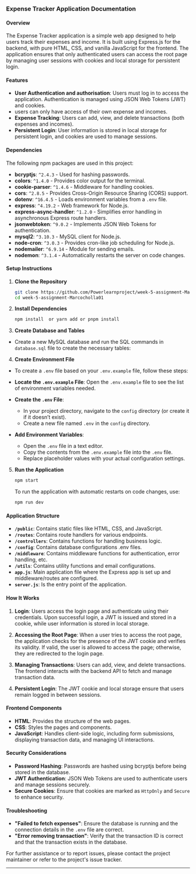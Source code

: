 ### Expense Tracker Application Documentation

#### Overview

The Expense Tracker application is a simple web app designed to help users track their expenses and income. It is built using Express.js for the backend, with pure HTML, CSS, and vanilla JavaScript for the frontend. The application ensures that only authenticated users can access the root page by managing user sessions with cookies and local storage for persistent login.

#### Features

- **User Authentication and authorisation**: Users must log in to access the application. Authentication is managed using JSON Web Tokens (JWT) and cookies.
- users can only have access of their own expense and incomes.
- **Expense Tracking**: Users can add, view, and delete transactions (both expenses and incomes).
- **Persistent Login**: User information is stored in local storage for persistent login, and cookies are used to manage sessions.

#### Dependencies

The following npm packages are used in this project:

- **bcryptjs**: `^2.4.3` - Used for hashing passwords.
- **colors**: `^1.4.0` - Provides color output for the terminal.
- **cookie-parser**: `^1.4.6` - Middleware for handling cookies.
- **cors**: `^2.8.5` - Provides Cross-Origin Resource Sharing (CORS) support.
- **dotenv**: `^16.4.5` - Loads environment variables from a `.env` file.
- **express**: `^4.19.2` - Web framework for Node.js.
- **express-async-handler**: `^1.2.0` - Simplifies error handling in asynchronous Express route handlers.
- **jsonwebtoken**: `^9.0.2` - Implements JSON Web Tokens for authentication.
- **mysql2**: `^3.10.3` - MySQL client for Node.js.
- **node-cron**: `^3.0.3` - Provides cron-like job scheduling for Node.js.
- **nodemailer**: `^6.9.14` - Module for sending emails.
- **nodemon**: `^3.1.4` - Automatically restarts the server on code changes.

#### Setup Instructions

1. **Clone the Repository**

   ```bash
   git clone https://github.com/Powerlearnproject/week-5-assignment-Marcocholla01
   cd week-5-assignment-Marcocholla01
   ```

2. **Install Dependencies**

   ```bash
   npm install  or yarn add or pnpm install
   ```

3. **Create Database and Tables**

- Create a new MySQL database and run the SQL commands in `database.sql` file to create the necessary tables:

4. **Create Environment File**

- To create a `.env` file based on your `.env.example` file, follow these steps:

- **Locate the `.env.example` File**: Open the `.env.example` file to see the list of environment variables needed.

- **Create the `.env` File**:

  - In your project directory, navigate to the `config` directory (or create it if it doesn’t exist).
  - Create a new file named `.env` in the `config` directory.

- **Add Environment Variables**:

  - Open the `.env` file in a text editor.
  - Copy the contents from the `.env.example` file into the `.env` file.
  - Replace placeholder values with your actual configuration settings.

5. **Run the Application**

   ```bash
   npm start
   ```

   To run the application with automatic restarts on code changes, use:

   ```bash
   npm run dev
   ```

#### Application Structure

- **`/public`**: Contains static files like HTML, CSS, and JavaScript.
- **`/routes`**: Contains route handlers for various endpoints.
- **`/controllers`**: Contains functions for handling business logic.
- **`/config`**: Contains database configurations .env files.
- **`/middleware`**: Contains middleware functions for authentication, error handling, etc.
- **`/utils`**: Contains utility functions and email configurations.
- **`app.js`**: Main application file where the Express app is set up and middleware/routes are configured.
- **`server.js`**: Is the entry point of the application.

#### How It Works

1. **Login**: Users access the login page and authenticate using their credentials. Upon successful login, a JWT is issued and stored in a cookie, while user information is stored in local storage.

2. **Accessing the Root Page**: When a user tries to access the root page, the application checks for the presence of the JWT cookie and verifies its validity. If valid, the user is allowed to access the page; otherwise, they are redirected to the login page.

3. **Managing Transactions**: Users can add, view, and delete transactions. The frontend interacts with the backend API to fetch and manage transaction data.

4. **Persistent Login**: The JWT cookie and local storage ensure that users remain logged in between sessions.

#### Frontend Components

- **HTML**: Provides the structure of the web pages.
- **CSS**: Styles the pages and components.
- **JavaScript**: Handles client-side logic, including form submissions, displaying transaction data, and managing UI interactions.

#### Security Considerations

- **Password Hashing**: Passwords are hashed using bcryptjs before being stored in the database.
- **JWT Authentication**: JSON Web Tokens are used to authenticate users and manage sessions securely.
- **Secure Cookies**: Ensure that cookies are marked as `HttpOnly` and `Secure` to enhance security.

#### Troubleshooting

- **"Failed to fetch expenses"**: Ensure the database is running and the connection details in the `.env` file are correct.
- **"Error removing transaction"**: Verify that the transaction ID is correct and that the transaction exists in the database.

For further assistance or to report issues, please contact the project maintainer or refer to the project's issue tracker.

---
